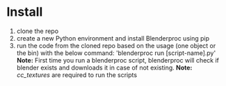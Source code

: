 # Install
1. clone the repo
2. create a new Python environment and install Blenderproc using pip
3. run the code from the cloned repo based on the usage (one object or the bin) with the below command:
   'blenderproc run [script-name].py'
**Note:** First time you run a blenderproc script, blenderproc will check if blender exists and downloads it in case of not existing.
**Note:** *cc_textures* are required to run the scripts
